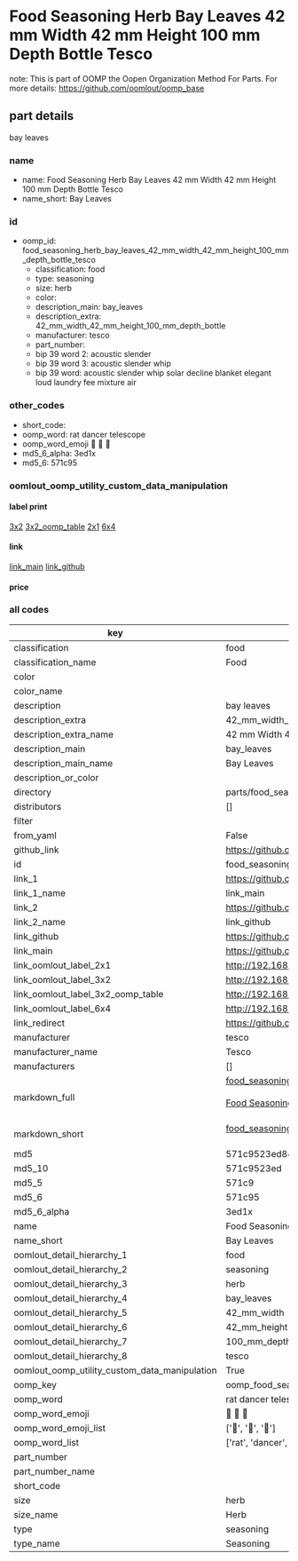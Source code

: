 # Food Seasoning Herb Bay Leaves 42 mm Width 42 mm Height 100 mm Depth Bottle Tesco  

note: This is part of OOMP the Oopen Organization Method For Parts. For more details: https://github.com/oomlout/oomp_base

##  part details
  



bay leaves



### name
* name: Food Seasoning Herb Bay Leaves 42 mm Width 42 mm Height 100 mm Depth Bottle Tesco
* name_short: Bay Leaves
### id
* oomp_id: food_seasoning_herb_bay_leaves_42_mm_width_42_mm_height_100_mm_depth_bottle_tesco
  * classification: food
  * type: seasoning
  * size: herb
  * color: 
  * description_main: bay_leaves
  * description_extra: 42_mm_width_42_mm_height_100_mm_depth_bottle
  * manufacturer: tesco
  * part_number: 
  * bip 39 word 2: acoustic slender
  * bip 39 word 3: acoustic slender whip
  * bip 39 word: acoustic slender whip solar decline blanket elegant loud laundry fee mixture air

### other_codes
* short_code: 
* oomp_word: rat dancer telescope
* oomp_word_emoji :rat: :dancer: :telescope:
* md5_6_alpha: 3ed1x
* md5_6: 571c95






### oomlout_oomp_utility_custom_data_manipulation
#### label print
[3x2](http://192.168.1.245:1112/?label=oomp%203ed1x)
[3x2_oomp_table](http://192.168.1.108:1112/?label=oomp%203ed1x)
[2x1](http://192.168.1.242:1112/?label=oomp%203ed1x)
[6x4](http://192.168.1.55:1112/?label=oomp%203ed1x)    

#### link

[link_main](https://github.com/oomlout/oomlout_oomp_version_1_messy/tree/main/parts/food_seasoning_herb_bay_leaves_42_mm_width_42_mm_height_100_mm_depth_bottle_tesco) [link_github](https://github.com/oomlout/oomlout_oomp_version_1_messy/tree/main/parts/food_seasoning_herb_bay_leaves_42_mm_width_42_mm_height_100_mm_depth_bottle_tesco)                             

#### price







### all codes 
| key | value |  
| --- | --- |  
| classification | food |  
| classification_name | Food |  
| color |  |  
| color_name |  |  
| description | bay leaves |  
| description_extra | 42_mm_width_42_mm_height_100_mm_depth_bottle |  
| description_extra_name | 42 mm Width 42 mm Height 100 mm Depth Bottle |  
| description_main | bay_leaves |  
| description_main_name | Bay Leaves |  
| description_or_color |   |  
| directory | parts/food_seasoning_herb_bay_leaves_42_mm_width_42_mm_height_100_mm_depth_bottle_tesco |  
| distributors | [] |  
| filter |  |  
| from_yaml | False |  
| github_link | https://github.com/oomlout/oomlout_oomp_part_src/tree/main/parts/food_seasoning_herb_bay_leaves_42_mm_width_42_mm_height_100_mm_depth_bottle_tesco |  
| id | food_seasoning_herb_bay_leaves_42_mm_width_42_mm_height_100_mm_depth_bottle_tesco |  
| link_1 | https://github.com/oomlout/oomlout_oomp_version_1_messy/tree/main/parts/food_seasoning_herb_bay_leaves_42_mm_width_42_mm_height_100_mm_depth_bottle_tesco |  
| link_1_name | link_main |  
| link_2 | https://github.com/oomlout/oomlout_oomp_version_1_messy/tree/main/parts/food_seasoning_herb_bay_leaves_42_mm_width_42_mm_height_100_mm_depth_bottle_tesco |  
| link_2_name | link_github |  
| link_github | https://github.com/oomlout/oomlout_oomp_version_1_messy/tree/main/parts/food_seasoning_herb_bay_leaves_42_mm_width_42_mm_height_100_mm_depth_bottle_tesco |  
| link_main | https://github.com/oomlout/oomlout_oomp_version_1_messy/tree/main/parts/food_seasoning_herb_bay_leaves_42_mm_width_42_mm_height_100_mm_depth_bottle_tesco |  
| link_oomlout_label_2x1 | http://192.168.1.242:1112/?label=oomp%203ed1x |  
| link_oomlout_label_3x2 | http://192.168.1.245:1112/?label=oomp%203ed1x |  
| link_oomlout_label_3x2_oomp_table | http://192.168.1.108:1112/?label=oomp%203ed1x |  
| link_oomlout_label_6x4 | http://192.168.1.55:1112/?label=oomp%203ed1x |  
| link_redirect | https://github.com/oomlout/oomlout_oomp_version_1_messy/tree/main/parts/food_seasoning_herb_bay_leaves_42_mm_width_42_mm_height_100_mm_depth_bottle_tesco |  
| manufacturer | tesco |  
| manufacturer_name | Tesco |  
| manufacturers | [] |  
| markdown_full | [food_seasoning_herb_bay_leaves_42_mm_width_42_mm_height_100_mm_depth_bottle_tesco](none)<br>[](none)<br>[Food Seasoning Herb Bay Leaves 42 Mm Width 42 Mm Height 100 Mm Depth Bottle Tesco](none)<br><br> |  
| markdown_short | [food_seasoning_herb_bay_leaves_42_mm_width_42_mm_height_100_mm_depth_bottle_tesco](none)<br><br> |  
| md5 | 571c9523ed8428f05d1c7ce7f4f2d010 |  
| md5_10 | 571c9523ed |  
| md5_5 | 571c9 |  
| md5_6 | 571c95 |  
| md5_6_alpha | 3ed1x |  
| name | Food Seasoning Herb Bay Leaves 42 mm Width 42 mm Height 100 mm Depth Bottle Tesco |  
| name_short | Bay Leaves |  
| oomlout_detail_hierarchy_1 | food |  
| oomlout_detail_hierarchy_2 | seasoning |  
| oomlout_detail_hierarchy_3 | herb |  
| oomlout_detail_hierarchy_4 | bay_leaves |  
| oomlout_detail_hierarchy_5 | 42_mm_width |  
| oomlout_detail_hierarchy_6 | 42_mm_height |  
| oomlout_detail_hierarchy_7 | 100_mm_depth |  
| oomlout_detail_hierarchy_8 | tesco |  
| oomlout_oomp_utility_custom_data_manipulation | True |  
| oomp_key | oomp_food_seasoning_herb_bay_leaves_42_mm_width_42_mm_height_100_mm_depth_bottle_tesco |  
| oomp_word | rat dancer telescope |  
| oomp_word_emoji | :rat: :dancer: :telescope: |  
| oomp_word_emoji_list | [':rat:', ':dancer:', ':telescope:'] |  
| oomp_word_list | ['rat', 'dancer', 'telescope'] |  
| part_number |  |  
| part_number_name |  |  
| short_code |  |  
| size | herb |  
| size_name | Herb |  
| type | seasoning |  
| type_name | Seasoning |  
